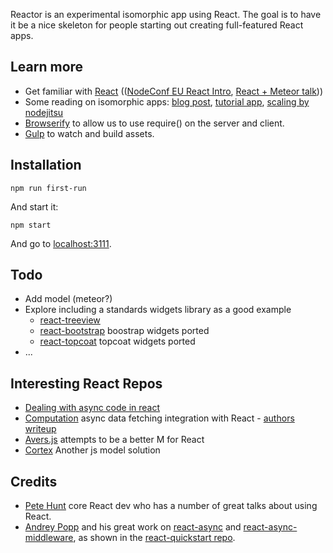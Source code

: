 Reactor is an experimental isomorphic app using React. The goal is to have it be a nice skeleton for people starting out creating full-featured React apps.

## Learn more

- Get familiar with [React](http://facebook.github.io/react/) (([NodeConf EU React Intro](https://www.youtube.com/watch?v=x7cQ3mrcKaY), [React + Meteor talk](https://www.youtube.com/watch?v=Lqcs6hPOcFw#t=3001)))
- Some reading on isomorphic apps: [blog post](http://nerds.airbnb.com/isomorphic-javascript-future-web-apps/), [tutorial app](https://github.com/spikebrehm/isomorphic-tutorial), [scaling by nodejitsu](https://blog.nodejitsu.com/scaling-isomorphic-javascript-code/)
- [Browserify](http://browserify.org/) to allow us to use require() on the server and client.
- [Gulp](https://github.com/gulpjs/gulp) to watch and build assets.

## Installation

    npm run first-run

And start it:

    npm start

And go to [localhost:3111](localhost:3111).

## Todo

- Add model (meteor?)
- Explore including a standards widgets library as a good example
  - [react-treeview](https://github.com/chenglou/react-treeview)
  - [react-bootstrap](https://github.com/stevoland/react-bootstrap) boostrap widgets ported
  - [react-topcoat](https://github.com/plaxdan/react-topcoat) topcoat widgets ported
- ...

## Interesting React Repos

- [Dealing with async code in react](https://caurea.org/2014/02/04/dealing-with-asynchronous-code-in-react-components.html)
- [Computation](https://github.com/wereHamster/computation) async data fetching integration with React - [authors writeup](https://caurea.org/2014/02/04/dealing-with-asynchronous-code-in-react-components.html)
- [Avers.js](https://github.com/wereHamster/avers) attempts to be a better M for React
- [Cortex](https://github.com/mquan/cortex) Another js model solution

## Credits

- [Pete Hunt](https://github.com/petehunt) core React dev who has a number of great talks about using React.
- [Andrey Popp](https://github.com/andreypopp) and his great work on [react-async](https://github.com/andreypopp/react-async) and [react-async-middleware](https://github.com/andreypopp/react-async-middleware), as shown in the [react-quickstart repo](https://github.com/andreypopp/react-quickstart).